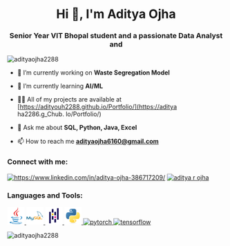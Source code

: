 
<h1 align="center">Hi 👋, I'm Aditya Ojha</h1>
<h3 align="center">Senior Year VIT Bhopal student and a passionate Data Analyst and</h3>

<p align="left"> <img src="https://komarev.com/ghpvc/?username=adityaojha2288&label=Profile%20views&color=0e75b6&style=flat" alt="adityaojha2288" /> </p>

- 🔭 I’m currently working on **Waste Segregation Model**

- 🌱 I’m currently learning **AI/ML**

- 👨‍💻 All of my projects are available at [https://adityouh2288.github.io/Portfolio/](https://aditya ha2286.g_Chub. lo/Portfolio/)

- 💬 Ask me about **SQL, Python, Java, Excel**

- 📫 How to reach me **adityaojha6160@gmail.com**

<h3 align="left">Connect with me:</h3>
<p align="left">
<a href="https://linkedin.com/in/https://www.linkedin.com/in/aditya-ojha-386717209/" target="blank"><img align="center" src="https://raw.githubusercontent.com/rahuldkjain/github-profile-readme-generator/master/src/images/icons/Social/linked-in-alt.svg" alt="https://www.linkedin.com/in/aditya-ojha-386717209/" height="30" width="40" /></a>
<a href="https://kaggle.com/aditya r ojha" target="blank"><img align="center" src="https://raw.githubusercontent.com/rahuldkjain/github-profile-readme-generator/master/src/images/icons/Social/kaggle.svg" alt="aditya r ojha" height="30" width="40" /></a>
</p>

<h3 align="left">Languages and Tools:</h3>
<p align="left"> <a href="https://www.java.com" target="_blank" rel="noreferrer"> <img src="https://raw.githubusercontent.com/devicons/devicon/master/icons/java/java-original.svg" alt="java" width="40" height="40"/> </a> <a href="https://www.mysql.com/" target="_blank" rel="noreferrer"> <img src="https://raw.githubusercontent.com/devicons/devicon/master/icons/mysql/mysql-original-wordmark.svg" alt="mysql" width="40" height="40"/> </a> <a href="https://pandas.pydata.org/" target="_blank" rel="noreferrer"> <img src="https://raw.githubusercontent.com/devicons/devicon/2ae2a900d2f041da66e950e4d48052658d850630/icons/pandas/pandas-original.svg" alt="pandas" width="40" height="40"/> </a> <a href="https://www.python.org" target="_blank" rel="noreferrer"> <img src="https://raw.githubusercontent.com/devicons/devicon/master/icons/python/python-original.svg" alt="python" width="40" height="40"/> </a> <a href="https://pytorch.org/" target="_blank" rel="noreferrer"> <img src="https://www.vectorlogo.zone/logos/pytorch/pytorch-icon.svg" alt="pytorch" width="40" height="40"/> </a> <a href="https://www.tensorflow.org" target="_blank" rel="noreferrer"> <img src="https://www.vectorlogo.zone/logos/tensorflow/tensorflow-icon.svg" alt="tensorflow" width="40" height="40"/> </a> </p>

<p><img align="left" src="https://github-readme-stats.vercel.app/api/top-langs?username=adityaojha2288&show_icons=true&locale=en&layout=compact" alt="adityaojha2288" /></p>

